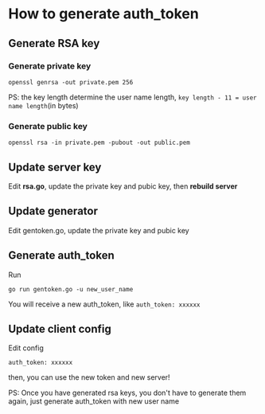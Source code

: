 # How to generate auth_token

## Generate RSA key
### Generate private key
```
openssl genrsa -out private.pem 256
```
PS: the key length determine the user name length,
```key length - 11 = user name length```(in bytes)

### Generate public key
```
openssl rsa -in private.pem -pubout -out public.pem
```

## Update server key
Edit **rsa.go**, update the private key and pubic key, then **rebuild server**

## Update generator
Edit gentoken.go, update the private key and pubic key

## Generate auth_token
Run
```
go run gentoken.go -u new_user_name
```
You will receive a new auth_token, like ```auth_token: xxxxxx```

## Update client config
Edit config

```
auth_token: xxxxxx
```
then, you can use the new token and new server!

PS: Once you have generated rsa keys, you don't have to generate them again, just generate auth_token with new user name
